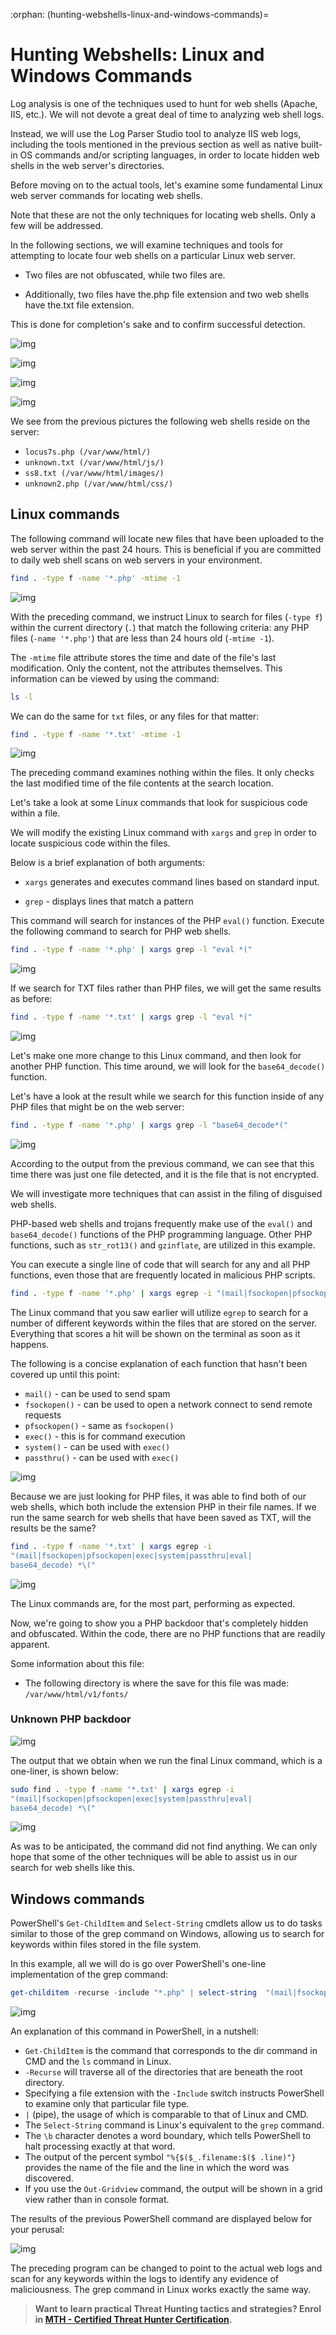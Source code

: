 :orphan:
(hunting-webshells-linux-and-windows-commands)=

# Hunting Webshells: Linux and Windows Commands

Log analysis is one of the techniques used to hunt for web shells (Apache, IIS, etc.). We will not devote a great deal of time to analyzing web shell logs.

Instead, we will use the Log Parser Studio tool to analyze IIS web logs, including the tools mentioned in the previous section as well as native built-in OS commands and/or scripting languages, in order to locate hidden web shells in the web server's directories.

Before moving on to the actual tools, let's examine some fundamental Linux web server commands for locating web shells.

Note that these are not the only techniques for locating web shells. Only a few will be addressed.

In the following sections, we will examine techniques and tools for attempting to locate four web shells on a particular Linux web server.

- Two files are not obfuscated, while two files are.

- Additionally, two files have the.php file extension and two web shells have the.txt file extension.

This is done for completion's sake and to confirm successful detection.

![img](images/1.png)

![img](images/2.png)

![img](images/3.png)

![img](images/4.png)

We see from the previous pictures the following web shells reside on the server:

- `locus7s.php (/var/www/html/)`
- `unknown.txt (/var/www/html/js/)`
- `ss8.txt (/var/www/html/images/)`
- `unknown2.php (/var/www/html/css/)`

## Linux commands

The following command will locate new files that have been uploaded to the web server within the past 24 hours. This is beneficial if you are committed to daily web shell scans on web servers in your environment.

```bash
find . -type f -name '*.php' -mtime -1
```

![img](images/5.png)

With the preceding command, we instruct Linux to search for files (`-type f`) within the current directory (`.`) that match the following criteria: any PHP files (`-name '*.php'`) that are less than 24 hours old (`-mtime -1`).

The `-mtime` file attribute stores the time and date of the file's last modification. Only the content, not the attributes themselves. This information can be viewed by using the command:

```bash
ls -l
```

We can do the same for `txt` files, or any files for that matter:

```bash
find . -type f -name '*.txt' -mtime -1
```

![img](images/6.png)

The preceding command examines nothing within the files. It only checks the last modified time of the file contents at the search location.

Let's take a look at some Linux commands that look for suspicious code within a file.

We will modify the existing Linux command with `xargs` and `grep` in order to locate suspicious code within the files.

Below is a brief explanation of both arguments:

- `xargs` generates and executes command lines based on standard input.

- `grep` - displays lines that match a pattern

This command will search for instances of the PHP `eval()` function. Execute the following command to search for PHP web shells.

```bash
find . -type f -name '*.php' | xargs grep -l "eval *("
```

![img](images/7.png)

If we search for TXT files rather than PHP files, we will get the same results as before:

```bash
find . -type f -name '*.txt' | xargs grep -l "eval *("
```

![img](images/8.png)

Let's make one more change to this Linux command, and then look for another PHP function. This time around, we will look for the `base64_decode()` function.

Let's have a look at the result while we search for this function inside of any PHP files that might be on the web server:

```bash
find . -type f -name '*.php' | xargs grep -l "base64_decode*("
```

![img](images/9.png)

According to the output from the previous command, we can see that this time there was just one file detected, and it is the file that is not encrypted.

We will investigate more techniques that can assist in the filing of disguised web shells.

PHP-based web shells and trojans frequently make use of the `eval()` and `base64_decode()` functions of the PHP programming language. Other PHP functions, such as `str_rot13()` and `gzinflate`, are utilized in this example.

You can execute a single line of code that will search for any and all PHP functions, even those that are frequently located in malicious PHP scripts.

```bash
find . -type f -name '*.php' | xargs egrep -i "(mail|fsockopen|pfsockopen|exec|system|passthru|eval|base64_decode) *\("
```

The Linux command that you saw earlier will utilize `egrep` to search for a number of different keywords within the files that are stored on the server. Everything that scores a hit will be shown on the terminal as soon as it happens.

The following is a concise explanation of each function that hasn't been covered up until this point:

- `mail()` - can be used to send spam
- `fsockopen()` - can be used to open a network connect to send remote requests
- `pfsockopen()` - same as `fsockopen()`
- `exec()` - this is for command execution
- `system()` - can be used with `exec()`
- `passthru()` - can be used with `exec()`

![img](images/10.png)

Because we are just looking for PHP files, it was able to find both of our web shells, which both include the extension PHP in their file names. If we run the same search for web shells that have been saved as TXT, will the results be the same?

```bash
find . -type f -name '*.txt' | xargs egrep -i
"(mail|fsockopen|pfsockopen|exec|system|passthru|eval|
base64_decode) *\("
```

![img](images/2022-06-15_10-56.png)

The Linux commands are, for the most part, performing as expected.

Now, we're going to show you a PHP backdoor that's completely hidden and obfuscated. Within the code, there are no PHP functions that are readily apparent.

Some information about this file:

- The following directory is where the save for this file was made: `/var/www/html/v1/fonts/`

### Unknown PHP backdoor

![img](images/11.png)

The output that we obtain when we run the final Linux command, which is a one-liner, is shown below:

```bash
sudo find . -type f -name '*.txt' | xargs egrep -i
"(mail|fsockopen|pfsockopen|exec|system|passthru|eval|
base64_decode) *\("
```

![img](images/12.png)

As was to be anticipated, the command did not find anything. We can only hope that some of the other techniques will be able to assist us in our search for web shells like this.

## Windows commands

PowerShell's `Get-ChildItem` and `Select-String` cmdlets allow us to do tasks similar to those of the grep command on Windows, allowing us to search for keywords within files stored in the file system.

In this example, all we will do is go over PowerShell's one-line implementation of the grep command:

```powershell
get-childitem -recurse -include "*.php" | select-string  "(mail|fsockopen|pfsockopen|exec\b|system\b|passthru|eval\b|base64_decode)" | % {"$($_.filename):$($_.line)"} | out-gridview
```

![img](images/13.png)

An explanation of this command in PowerShell, in a nutshell:

- `Get-ChildItem` is the command that corresponds to the dir command in CMD and the `ls` command in Linux.
- `-Recurse` will traverse all of the directories that are beneath the root directory.
- Specifying a file extension with the `-Include` switch instructs PowerShell to examine only that particular file type.
- `|` (pipe), the usage of which is comparable to that of Linux and CMD.
- The `Select-String` command is Linux's equivalent to the `grep` command.
- The `\b` character denotes a word boundary, which tells PowerShell to halt processing exactly at that word.
- The output of the percent symbol `"%{$($_.filename:$($ .line)"}` provides the name of the file and the line in which the word was discovered.
- If you use the `Out-Gridview` command, the output will be shown in a grid view rather than in console format.

The results of the previous PowerShell command are displayed below for your perusal:

![img](images/14.png)

The preceding program can be changed to point to the actual web logs and scan for any keywords within the logs to identify any evidence of maliciousness. The grep command in Linux works exactly the same way.

> **Want to learn practical Threat Hunting tactics and strategies? Enrol in [MTH - Certified Threat Hunter Certification](https://www.mosse-institute.com/certifications/mth-certified-threat-hunter.html).**

